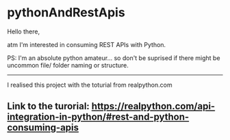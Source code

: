 # pythonAndRestApis

Hello there,

atm I'm interested in consuming REST APIs with Python.

PS: I'm an absolute python amateur... so don't be suprised if there might be uncommon file/ folder naming or structure.

-----
I realised this project with the toturial from realpython.com

Link to the turorial:
https://realpython.com/api-integration-in-python/#rest-and-python-consuming-apis
-----
